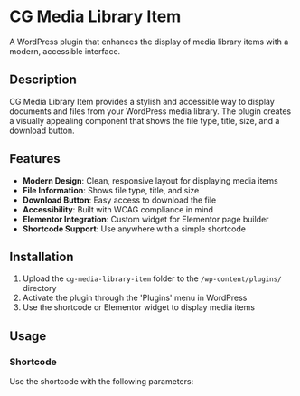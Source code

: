 # CG Media Library Item

A WordPress plugin that enhances the display of media library items with a modern, accessible interface.

## Description

CG Media Library Item provides a stylish and accessible way to display documents and files from your WordPress media library. The plugin creates a visually appealing component that shows the file type, title, size, and a download button.

## Features

- **Modern Design**: Clean, responsive layout for displaying media items
- **File Information**: Shows file type, title, and size
- **Download Button**: Easy access to download the file
- **Accessibility**: Built with WCAG compliance in mind
- **Elementor Integration**: Custom widget for Elementor page builder
- **Shortcode Support**: Use anywhere with a simple shortcode

## Installation

1. Upload the `cg-media-library-item` folder to the `/wp-content/plugins/` directory
2. Activate the plugin through the 'Plugins' menu in WordPress
3. Use the shortcode or Elementor widget to display media items

## Usage

### Shortcode

Use the shortcode with the following parameters:
